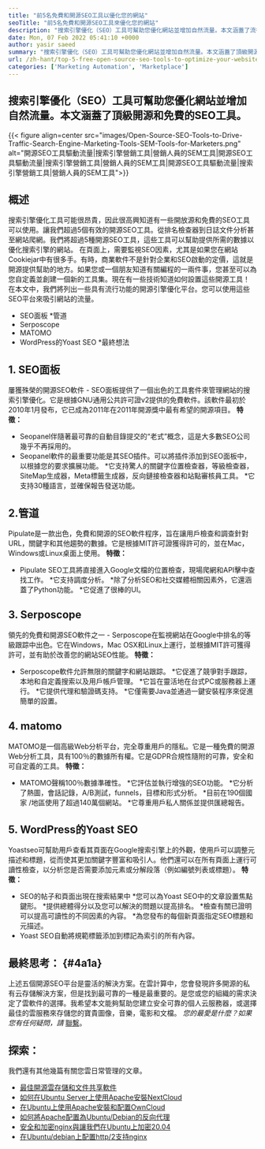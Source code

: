 ```yaml
---
title: "前5名免費和開源SEO工具以優化您的網站" 
seoTitle: "前5名免費和開源SEO工具來優化您的網站" 
description: "搜索引擎優化（SEO）工具可幫助您優化網站並增加自然流量。本文涵蓋了流行的開源SEO工具。" 
date: Mon, 07 Feb 2022 05:41:10 +0000
author: yasir saeed
summary: "搜索引擎優化（SEO）工具可幫助您優化網站並增加自然流量。本文涵蓋了頂級開源和免費的SEO工具。" 
url: /zh-hant/top-5-free-open-source-seo-tools-to-optimize-your-website/
categories: ['Marketing Automation', 'Marketplace']
---
```


## 搜索引擎優化（SEO）工具可幫助您優化網站並增加自然流量。本文涵蓋了頂級開源和免費的SEO工具。

{{< figure align=center src="images/Open-Source-SEO-Tools-to-Drive-Traffic-Search-Engine-Marketing-Tools-SEM-Tools-for-Marketers.png" alt="開源SEO工具驅動流量|搜索引擎營銷工具|營銷人員的SEM工具|開源SEO工具驅動流量|搜索引擎營銷工具|營銷人員的SEM工具|開源SEO工具驅動流量|搜索引擎營銷工具|營銷人員的SEM工具">}}


## **概述**
搜索引擎優化工具可能很昂貴，因此很高興知道有一些開放源和免費的SEO工具可以使用。讓我們超過5個有效的開源SEO工具。從排名檢查器到日誌文件分析甚至網站爬網。我們將超過5種開源SEO工具，這些工具可以幫助提供所需的數據以優化搜索引擎的網站。
在頁面上，需要監視SEO因素，尤其是如果您在網站Cookiejar中有很多手。有時，商業軟件不是針對企業和SEO啟動的定價，這就是開源提供幫助的地方。如果您或一個朋友知道有關編程的一兩件事，您甚至可以為您自定義並創建一個新的工具集。現在有一些技術知道如何設置這些開源工具！
在本文中，我們將列出一些具有流行功能的開源引擎優化平台。您可以使用這些SEO平台來吸引網站的流量。
  * SEO面板
  *管道
  * Serposcope
  * MATOMO
  * WordPress的Yoast SEO
  *最終想法

## 1. SEO面板
屢獲殊榮的開源SEO軟件 -  SEO面板提供了一個出色的工具套件來管理網站的搜索引擎優化。它是根據GNU通用公共許可證v2提供的免費軟件。該軟件最初於2010年1月發布，它已成為2011年在2011年開源獎中最有希望的開源項目。
**特徵：**
  * Seopanel伴隨著最可靠的自動目錄提交的“老式”概念，這是大多數SEO公司幾乎不再採用的。
  * Seopanel軟件的最重要功能是其SEO插件。可以將插件添加到SEO面板中，以根據您的要求擴展功能。
  *它支持驚人的關鍵字位置檢查器，等級檢查器，SiteMap生成器，Meta標籤生成器，反向鏈接檢查器和站點審核員工具。
  *它支持30種語言，並確保報告發送功能。

## 2.管道
Pipulate是一款出色，免費和開源的SEO軟件程序，旨在讓用戶檢查和調查針對URL，關鍵字和其他趨勢的數據。它是根據MIT許可證獲得許可的，並在Mac，Windows或Linux桌面上使用。
****特徵**：**
  * Pipulate SEO工具將直接進入Google文檔的位置檢查，現場爬網和API擊中查找工作。
  *它支持調度分析。
  *除了分析SEO和社交媒體相關因素外，它還涵蓋了Python功能。
  *它促進了很棒的UI。

## 3. Serposcope
領先的免費和開源SEO軟件之一 -  Serposcope在監視網站在Google中排名的等級跟踪中出色。它在Windows，Mac OSX和Linux上運行，並根據MIT許可獲得許可，並有助於改善您的網站SEO性能。
****特徵**：**
  * Serposcope軟件允許無限的關鍵字和網站跟踪。
  *它促進了競爭對手跟踪，本地和自定義搜索以及用戶帳戶管理。
  *它旨在靈活地在台式PC或服務器上運行。
  *它提供代理和驗證碼支持。
  *它僅需要Java並通過一鍵安裝程序來促進簡單的設置。

## 4. matomo
MATOMO是一個高級Web分析平台，完全尊重用戶的隱私。它是一種免費的開源Web分析工具，具有100％的數據所有權。它是GDPR合規性隨附的可靠，安全和可自定義的工具。
****特徵**：**
  * MATOMO聲稱100％數據準確性。
  *它評估並執行增強的SEO功能。
  *它分析了熱圖，會話記錄，A/B測試，funnels，目標和形式分析。
  *目前在190個國家 /地區使用了超過140萬個網站。
  *它尊重用戶私人關係並提供匯總報告。

## 5. WordPress的Yoast SEO
Yoastseo可幫助用戶查看其頁面在Google搜索引擎上的外觀，使用戶可以調整元描述和標題，從而使其更加關鍵字豐富和吸引人。他們還可以在所有頁面上運行可讀性檢查，以分析您是否需要添加元素或分解段落（例如編號列表或標題）。
****特徵**：**
  * SEO的帖子和頁面出現在搜索結果中
  *您可以為Yoast SEO中的文章設置焦點鍵形。
  *提供總體得分以及您可以解決的問題以提高排名。
  *檢查有關已證明可以提高可讀性的不同因素的內容。
  *為您發布的每個新頁面指定SEO標題和元描述。
  * Yoast SEO自動將規範標籤添加到標記為索引的所有內容。

## **最終思考：**   {#4a1a}
上述五個開源SEO平台是靈活的解決方案。在雲計算中，您會發現許多開源的私有云存儲解決方案，但是找到最可靠的一種是最重要的。是您或您的組織的需求決定了雲軟件的選擇。我希望本文能夠幫助您建立安全可靠的個人云服務器，或選擇最佳的雲服務來存儲您的寶貴圖像，音樂，電影和文檔。
_您的最愛是什麼？如果您有任何疑問，請_ [聯繫][1]。

## 探索：
我們還有其他幾篇有關您雲日常管理的文章。
  * [最佳開源雲存儲和文件共享軟件][2]
  * [如何在Ubuntu Server上使用Apache安裝NextCloud][3]
  * [在Ubuntu上使用Apache安裝和配置OwnCloud][4]
  * [如何將Apache配置為Ubuntu/Debian的反向代理][5]
  * [安全和加密nginx與讓我們在Ubuntu上加密20.04][6]
  * [在Ubuntu/debian上配置http/2支持nginx][7]

  
[1]: mailto:yasir.saeed@aspose.com
[2]: https://products.containerize.com/backup-and-sync/
[3]: https://blog.containerize.com/backup-and-sync-software/how-to-install-nextcloud-with-apache-on-ubuntu-server/
[4]: https://blog.containerize.com/backup-and-sync-software/how-to-install-and-configure-owncloud-with-apache-on-ubuntu/
[5]: https://blog.containerize.com/web-server-solution-stack/how-to-configure-apache-as-a-reverse-proxy-for-ubuntudebian/
[6]: https://blog.containerize.com/web-server-solution-stack/how-to-secure-nginx-with-letsencrypt-on-ubuntu-20-04/
[7]: https://blog.containerize.com/web-server-solution-stack/how-to-configure-http2-support-in-nginx-on-ubuntudebian/
